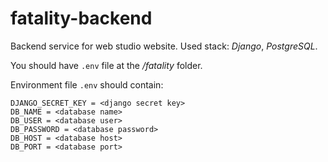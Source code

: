 # fatality-backend

Backend service for web studio website.
Used stack: *Django*, *PostgreSQL*.

You should have `.env` file at the */fatality* folder.

Environment file `.env` should contain:
    
    DJANGO_SECRET_KEY = <django secret key>
    DB_NAME = <database name>
    DB_USER = <database user>
    DB_PASSWORD = <database password>
    DB_HOST = <database host>
    DB_PORT = <database port>



